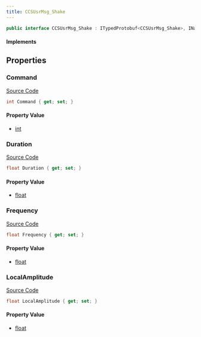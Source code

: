 ```yaml
---
title: CCSUsrMsg_Shake
---
```


```csharp
public interface CCSUsrMsg_Shake : ITypedProtobuf<CCSUsrMsg_Shake>, INativeHandle, INetMessage<CCSUsrMsg_Shake>, IDisposable
```

#### Implements

## Properties

### Command

[Source Code](https://github.com/swiftly-solution/swiftlys2/blob/beta/managed/src/SwiftlyS2.Generated/Protobufs/Interfaces/CCSUsrMsg_Shake.cs#L18)

```csharp
int Command { get; set; }
```

#### Property Value

- [int](https://learn.microsoft.com/dotnet/api/system.int32)

### Duration

[Source Code](https://github.com/swiftly-solution/swiftlys2/blob/beta/managed/src/SwiftlyS2.Generated/Protobufs/Interfaces/CCSUsrMsg_Shake.cs#L27)

```csharp
float Duration { get; set; }
```

#### Property Value

- [float](https://learn.microsoft.com/dotnet/api/system.single)

### Frequency

[Source Code](https://github.com/swiftly-solution/swiftlys2/blob/beta/managed/src/SwiftlyS2.Generated/Protobufs/Interfaces/CCSUsrMsg_Shake.cs#L24)

```csharp
float Frequency { get; set; }
```

#### Property Value

- [float](https://learn.microsoft.com/dotnet/api/system.single)

### LocalAmplitude

[Source Code](https://github.com/swiftly-solution/swiftlys2/blob/beta/managed/src/SwiftlyS2.Generated/Protobufs/Interfaces/CCSUsrMsg_Shake.cs#L21)

```csharp
float LocalAmplitude { get; set; }
```

#### Property Value

- [float](https://learn.microsoft.com/dotnet/api/system.single)

